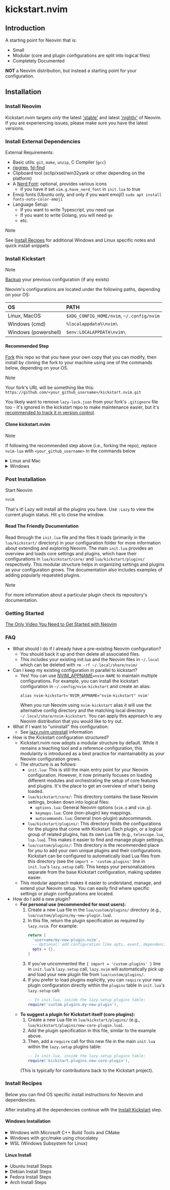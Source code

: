 # kickstart.nvim

## Introduction

A starting point for Neovim that is:

* Small
* Modular (core and plugin configurations are split into logical files)
* Completely Documented

**NOT** a Neovim distribution, but instead a starting point for your configuration.

## Installation

### Install Neovim

Kickstart.nvim targets *only* the latest
['stable'](https://github.com/neovim/neovim/releases/tag/stable) and latest
['nightly'](https://github.com/neovim/neovim/releases/tag/nightly) of Neovim.
If you are experiencing issues, please make sure you have the latest versions.

### Install External Dependencies

External Requirements:
- Basic utils: `git`, `make`, `unzip`, C Compiler (`gcc`)
- [ripgrep](https://github.com/BurntSushi/ripgrep#installation),
  [fd-find](https://github.com/sharkdp/fd#installation)
- Clipboard tool (xclip/xsel/win32yank or other depending on the platform)
- A [Nerd Font](https://www.nerdfonts.com/): optional, provides various icons
  - if you have it set `vim.g.have_nerd_font` in `init.lua` to true
- Emoji fonts (Ubuntu only, and only if you want emoji!) `sudo apt install fonts-noto-color-emoji`
- Language Setup:
  - If you want to write Typescript, you need `npm`
  - If you want to write Golang, you will need `go`
  - etc.

> [!NOTE]
> See [Install Recipes](#Install-Recipes) for additional Windows and Linux specific notes
> and quick install snippets

### Install Kickstart

> [!NOTE]
> [Backup](#FAQ) your previous configuration (if any exists)

Neovim's configurations are located under the following paths, depending on your OS:

| OS | PATH |
| :- | :--- |
| Linux, MacOS | `$XDG_CONFIG_HOME/nvim`, `~/.config/nvim` |
| Windows (cmd)| `%localappdata%\nvim\` |
| Windows (powershell)| `$env:LOCALAPPDATA\nvim\` |

#### Recommended Step

[Fork](https://docs.github.com/en/get-started/quickstart/fork-a-repo) this repo
so that you have your own copy that you can modify, then install by cloning the
fork to your machine using one of the commands below, depending on your OS.

> [!NOTE]
> Your fork's URL will be something like this:
> `https://github.com/<your_github_username>/kickstart.nvim.git`

You likely want to remove `lazy-lock.json` from your fork's `.gitignore` file
too - it's ignored in the kickstart repo to make maintenance easier, but it's
[recommended to track it in version control](https://lazy.folke.io/usage/lockfile).

#### Clone kickstart.nvim

> [!NOTE]
> If following the recommended step above (i.e., forking the repo), replace
> `nvim-lua` with `<your_github_username>` in the commands below

<details><summary> Linux and Mac </summary>

```sh
git clone https://github.com/nvim-lua/kickstart.nvim.git "${XDG_CONFIG_HOME:-$HOME/.config}"/nvim
```

</details>

<details><summary> Windows </summary>

If you're using `cmd.exe`:

```
git clone https://github.com/nvim-lua/kickstart.nvim.git "%localappdata%\nvim"
```

If you're using `powershell.exe`

```
git clone https://github.com/nvim-lua/kickstart.nvim.git "${env:LOCALAPPDATA}\nvim"
```

</details>

### Post Installation

Start Neovim

```sh
nvim
```

That's it! Lazy will install all the plugins you have. Use `:Lazy` to view
the current plugin status. Hit `q` to close the window.

#### Read The Friendly Documentation

Read through the `init.lua` file and the files it loads (primarily in the
`lua/kickstart/` directory) in your configuration folder for more
information about extending and exploring Neovim. The main `init.lua` provides
an overview and loads core settings and plugins, which have their configurations
in `lua/kickstart/core/` and `lua/kickstart/plugins/` respectively.
This modular structure helps in organizing settings and plugins as your
configuration grows. The documentation also includes examples of adding
popularly requested plugins.

> [!NOTE]
> For more information about a particular plugin check its repository's documentation.


### Getting Started

[The Only Video You Need to Get Started with Neovim](https://youtu.be/m8C0Cq9Uv9o)

### FAQ

* What should I do if I already have a pre-existing Neovim configuration?
  * You should back it up and then delete all associated files.
  * This includes your existing init.lua and the Neovim files in `~/.local`
    which can be deleted with `rm -rf ~/.local/share/nvim/`
* Can I keep my existing configuration in parallel to kickstart?
  * Yes! You can use [NVIM_APPNAME](https://neovim.io/doc/user/starting.html#%24NVIM_APPNAME)`=nvim-NAME`
    to maintain multiple configurations. For example, you can install the kickstart
    configuration in `~/.config/nvim-kickstart` and create an alias:
    ```
    alias nvim-kickstart='NVIM_APPNAME="nvim-kickstart" nvim'
    ```
    When you run Neovim using `nvim-kickstart` alias it will use the alternative
    config directory and the matching local directory
    `~/.local/share/nvim-kickstart`. You can apply this approach to any Neovim
    distribution that you would like to try out.
* What if I want to "uninstall" this configuration:
  * See [lazy.nvim uninstall](https://lazy.folke.io/usage#-uninstalling) information
* How is the Kickstart configuration structured?
  * Kickstart.nvim now adopts a modular structure by default. While it remains a
    teaching tool and a reference configuration, this modularity is introduced
    as a best practice for maintainability as your Neovim configuration grows.
  * The structure is as follows:
    * `init.lua`: This is still the main entry point for your Neovim configuration.
      However, it now primarily focuses on loading different modules and orchestrating
      the setup of core features and plugins. It's the place to get an overview of
      what's being loaded.
    * `lua/kickstart/core/`: This directory contains the base Neovim settings, broken
      down into logical files:
      * `options.lua`: General Neovim options (`vim.o` and `vim.g`).
      * `keymaps.lua`: Core (non-plugin) key mappings.
      * `autocommands.lua`: General (non-plugin) autocommands.
    * `lua/kickstart/plugins/`: This directory holds the configurations for the
      plugins that come with Kickstart. Each plugin, or a logical group of related
      plugins, has its own Lua file (e.g., `telescope.lua`, `lsp.lua`). This makes it
      easier to find and manage plugin settings.
    * `lua/custom/plugins/`: This directory is the recommended place for *you* to
      add your own unique plugins and their configurations. Kickstart can be configured
      to automatically load Lua files from this directory (see the `import = 'custom.plugins'`
      line in `init.lua`'s `lazy.setup` call). This keeps your personalizations separate
      from the base Kickstart configuration, making updates easier.
  * This modular approach makes it easier to understand, manage, and extend your
    Neovim setup. You can easily find where specific settings or plugin configurations
    are located.
* How do I add a new plugin?
  * **For personal use (recommended for most users):**
    1. Create a new Lua file in the `lua/custom/plugins/` directory (e.g., `lua/custom/plugins/my-new-plugin.lua`).
    2. In this file, return the plugin specification as required by `lazy.nvim`. For example:
       ```lua
       return {
         'username/my-new-plugin.nvim',
         -- Optional: add configuration like opts, event, dependencies, config function, etc.
         opts = {},
       }
       ```
    3. If you've uncommented the `{ import = 'custom.plugins' }` line in `init.lua`'s
       `lazy.setup` call, `lazy.nvim` will automatically pick up and load your new plugin
       file from `lua/custom/plugins/`.
    4. If you prefer to load plugins explicitly, you can `require` your new plugin
       configuration directly within the `plugins` table in `init.lua`'s `lazy.setup` call:
       ```lua
       -- In init.lua, inside the lazy.setup plugins table:
       require('custom.plugins.my-new-plugin'),
       ```
  * **To suggest a plugin for Kickstart itself (core plugins):**
    1. Create a new Lua file in `lua/kickstart/plugins/` (e.g., `lua/kickstart/plugins/new-core-plugin.lua`).
    2. Add the plugin specification in this file, similar to the example above.
    3. Then, add a `require` call for this new file in the main `init.lua` within the `lazy.setup` plugins table:
       ```lua
       -- In init.lua, inside the lazy.setup plugins table:
       require('kickstart.plugins.new-core-plugin'),
       ```
    (This is typically for contributions back to the Kickstart project).
### Install Recipes

Below you can find OS specific install instructions for Neovim and dependencies.

After installing all the dependencies continue with the [Install Kickstart](#Install-Kickstart) step.

#### Windows Installation

<details><summary>Windows with Microsoft C++ Build Tools and CMake</summary>
Installation may require installing build tools and updating the run command for `telescope-fzf-native`

See `telescope-fzf-native` documentation for [more details](https://github.com/nvim-telescope/telescope-fzf-native.nvim#installation)

This requires:

- Install CMake and the Microsoft C++ Build Tools on Windows

```lua
{'nvim-telescope/telescope-fzf-native.nvim', build = 'cmake -S. -Bbuild -DCMAKE_BUILD_TYPE=Release && cmake --build build --config Release && cmake --install build --prefix build' }
```
</details>
<details><summary>Windows with gcc/make using chocolatey</summary>
Alternatively, one can install gcc and make which don't require changing the config,
the easiest way is to use choco:

1. install [chocolatey](https://chocolatey.org/install)
either follow the instructions on the page or use winget,
run in cmd as **admin**:
```
winget install --accept-source-agreements chocolatey.chocolatey
```

2. install all requirements using choco, exit the previous cmd and
open a new one so that choco path is set, and run in cmd as **admin**:
```
choco install -y neovim git ripgrep wget fd unzip gzip mingw make
```
</details>
<details><summary>WSL (Windows Subsystem for Linux)</summary>

```
wsl --install
wsl
sudo add-apt-repository ppa:neovim-ppa/unstable -y
sudo apt update
sudo apt install make gcc ripgrep unzip git xclip neovim
```
</details>

#### Linux Install
<details><summary>Ubuntu Install Steps</summary>

```
sudo add-apt-repository ppa:neovim-ppa/unstable -y
sudo apt update
sudo apt install make gcc ripgrep unzip git xclip neovim
```
</details>
<details><summary>Debian Install Steps</summary>

```
sudo apt update
sudo apt install make gcc ripgrep unzip git xclip curl

# Now we install nvim
curl -LO https://github.com/neovim/neovim/releases/latest/download/nvim-linux-x86_64.tar.gz
sudo rm -rf /opt/nvim-linux-x86_64
sudo mkdir -p /opt/nvim-linux-x86_64
sudo chmod a+rX /opt/nvim-linux-x86_64
sudo tar -C /opt -xzf nvim-linux-x86_64.tar.gz

# make it available in /usr/local/bin, distro installs to /usr/bin
sudo ln -sf /opt/nvim-linux-x86_64/bin/nvim /usr/local/bin/
```
</details>
<details><summary>Fedora Install Steps</summary>

```
sudo dnf install -y gcc make git ripgrep fd-find unzip neovim
```
</details>

<details><summary>Arch Install Steps</summary>

```
sudo pacman -S --noconfirm --needed gcc make git ripgrep fd unzip neovim
```
</details>

